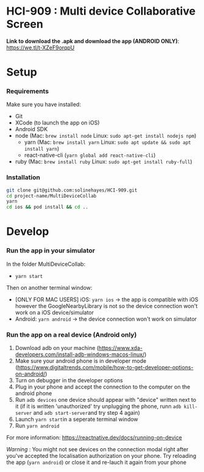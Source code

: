# HCI-909 : Multi device Collaborative Screen

**Link to download the .apk and download the app (ANDROID ONLY)**: https://we.tl/t-XZeF9orqpU

# Setup

### Requirements

Make sure you have installed:

- Git
- XCode (to launch the app on iOS)
- Android SDK
- node (Mac: `brew install node` Linux: `sudo apt-get install nodejs npm`)
  - yarn (Mac: `brew install yarn` Linux: `sudo apt update && sudo apt install yarn`)
  - react-native-cli (`yarn global add react-native-cli`)
- ruby (Mac: `brew install ruby` Linux: `sudo apt-get install ruby-full`)

### Installation

```bash
git clone git@github.com:solinehayes/HCI-909.git
cd project-name/MultiDeviceCollab
yarn
cd ios && pod install && cd ..
```

# Develop

### Run the app in your simulator

In the folder MultiDeviceCollab:

- `yarn start`

Then on another terminal window:

- [ONLY FOR MAC USERS] iOS: `yarn ios` -> the app is compatible with iOS however the GoogleNearbyLibrary is not so the device connection won't work on a iOS device/simulator
- Android: `yarn android` -> the device connection won't work on simulator

### Run the app on a real device (Android only)

1. Download adb on your machine (https://www.xda-developers.com/install-adb-windows-macos-linux/)
2. Make sure your android phone is in developer mode (https://www.digitaltrends.com/mobile/how-to-get-developer-options-on-android/)
3. Turn on debugger in the developer options
4. Plug in your phone and accept the connection to the computer on the android phone
5. Run `adb devices` one device should appear with "device" written next to it (if it is written 'unauthorized' try unplugging the phone, runn `adb kill-server` and `adb start-server`and try step 4 again) 
6. Launch `yarn start`in a seperate terminal window
7. Run `yarn android`

For more information: https://reactnative.dev/docs/running-on-device

_Warning_ : You might not see devices on the connection modal right after you've accepted the localisation authorization on your phone. Try reloading the app (`yarn android`) or close it and re-lauch it again from your phone

